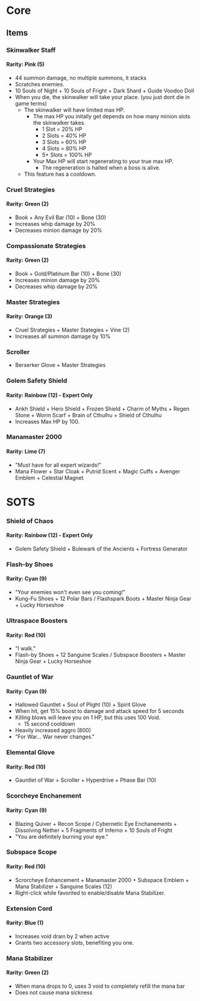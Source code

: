 # Core
## Items
### Skinwalker Staff
#### Rarity: Pink (5)
- 44 summon damage, no multiple summons, it stacks
- Scratches enemies.
- 10 Souls of Night + 10 Souls of Fright + Dark Shard + Guide Voodoo Doll
- When you die, the skinwalker will take your place. (you just dont die in game terms)
    - The skinwalker will have limited max HP.
        - The max HP you initally get depends on how many minion slots the skinwalker takes.
            - 1 Slot = 20% HP
            - 2 Slots = 40% HP
            - 3 Slots = 60% HP
            - 4 Slots = 80% HP
            - 5+ Slots = 100% HP
        - Your Max HP will start regenerating to your true max HP.
            - The regeneration is halted when a boss is alive.
    - This feature has a cooldown.
### Cruel Strategies
#### Rarity: Green (2)
- Book + Any Evil Bar (10) + Bone (30)
- Increases whip damage by 20%
- Decreases minion damage by 20%
### Compassionate Strategies
#### Rarity: Green (2)
- Book + Gold/Platinum Bar (10) + Bone (30)
- Increases minion damage by 20%
- Decreases whip damage by 20%
### Master Strategies
#### Rarity: Orange (3)
- Cruel Strategies + Master Stategies + Vine (2)
- Increases all summon damage by 10%
### Scroller
- Berserker Glove + Master Strategies
### Golem Safety Shield
#### Rarity: Rainbow (12) - Expert Only
- Ankh Shield + Hero Shield + Frozen Shield + Charm of Myths + Regen Stone + Worm Scarf + Brain of Cthulhu + Shield of Cthulhu
- Increases Max HP by 100.
### Manamaster 2000
#### Rarity: Lime (7)
- "Must have for all expert wizards!"
- Mana Flower + Star Cloak + Putrid Scent + Magic Cuffs + Avenger Emblem + Celestial Magnet
# SOTS
### Shield of Chaos
#### Rarity: Rainbow (12) - Expert Only
- Golem Safety Shield + Bulewark of the Ancients + Fortress Generator
### Flash-by Shoes
#### Rarity: Cyan (9)
- "Your enemies won't even see you coming!"
- Kung-Fu Shoes + 12 Polar Bars / Flashspark Boots + Master Ninja Gear + Lucky Horseshoe
### Ultraspace Boosters
#### Rarity: Red (10)
- "I walk."
- Flash-by Shoes + 12 Sanguine Scales / Subspace Boosters + Master Ninja Gear + Lucky Horseshoe
### Gauntlet of War
#### Rarity: Cyan (9)
- Hallowed Gauntlet + Soul of Plight (10) + Spirit Glove
- When hit, get 15% boost to damage and attack speed for 5 seconds
- Killing blows will leave you on 1 HP, but this uses 100 Void.
    - 15 second cooldown
- Heavily increased aggro (800)
- "For War... War never changes."
### Elemental Glove
#### Rarity: Red (10)
- Gauntlet of War + Scroller + Hyperdrive + Phase Bar (10)
### Scorcheye Enchanement
#### Rarity: Cyan (9)
- Blazing Quiver + Recon Scope / Cybernetic Eye Enchanements + Dissolving Nether + 5 Fragments of Inferno + 10 Souls of Fright
- "You are definitely burning your eye."
### Subspace Scope
#### Rarity: Red (10)
- Scrorcheye Enhancement + Manamaster 2000 + Subspace Emblem + Mana Stabilizer + Sanguine Scales (12)
- Right-click while favorited to enable/disable Mana Stabilizer.
### Extension Cord
#### Rarity: Blue (1)
- Increases void drain by 2 when active
- Grants two accessory slots, benefiting you one.
### Mana Stabilizer
#### Rarity: Green (2)
- When mana drops to 0, uses 3 void to completely refill the mana bar
- Does not cause mana sickness